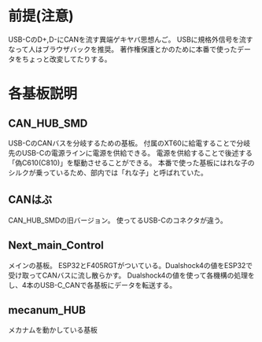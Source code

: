 # 前提(注意)
USB-CのD+,D-にCANを流す異端ゲキヤバ思想んご。
USBに規格外信号を流すなって人はブラウザバックを推奨。
著作権保護とかのために本番で使ったデータをちょっと改変してたりする。

# 各基板説明

## CAN_HUB_SMD
USB-CのCANバスを分岐するための基板。
付属のXT60に給電することで分岐先のUSB-Cの電源ラインに電源を供給できる。
電源を供給することで後述する「偽C610(C810)」を駆動させることができる。
本番で使った基板にはれな子のシルクが乗っているため、部内では「れな子」と呼ばれていた。

## CANはぶ
CAN_HUB_SMDの旧バージョン。
使ってるUSB-Cのコネクタが違う。

## Next_main_Control
メインの基板。
ESP32とF405RGTがついている。Dualshock4の値をESP32で受け取ってCANバスに流し散らかす。
Dualshock4の値を使って各機構の処理をし、4本のUSB-C_CANで各基板にデータを転送する。

## mecanum_HUB
メカナムを動かしている基板
